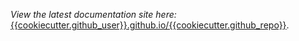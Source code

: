 _View the latest documentation site here:_ [{{cookiecutter.github_user}}.github.io/{{cookiecutter.github_repo}}](https://{{cookiecutter.github_user}}.github.io/{{cookiecutter.github_repo}}).
